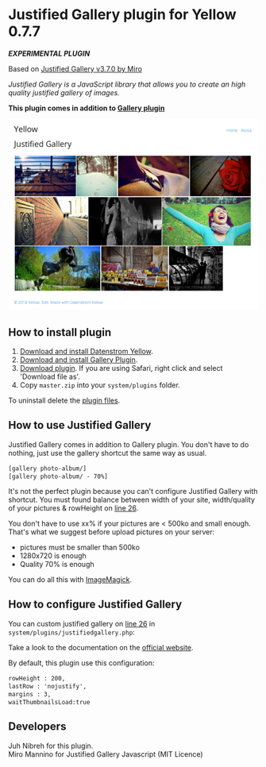 Justified Gallery plugin for Yellow 0.7.7
====================

___EXPERIMENTAL PLUGIN___ 

Based on [Justified Gallery v3.7.0 by Miro](https://github.com/miromannino/Justified-Gallery)

*Justified Gallery is a JavaScript library that allows you to create an high quality justified gallery of images.*

__This plugin comes in addition to [Gallery plugin](https://github.com/datenstrom/yellow-plugins/tree/master/gallery)__

<p align="center"><img src="example-screenshot.png?raw=true" alt="Screenshot"></p>

## How to install plugin

1. [Download and install Datenstrom Yellow](https://github.com/datenstrom/yellow/).
2. [Download and install Gallery Plugin](https://github.com/datenstrom/yellow-plugins/tree/master/gallery/).
3. [Download plugin](https://github.com/nibreh/yellow-plugin-justified-gallery/archive/master.zip). If you are using Safari, right click and select 'Download file as'.
4. Copy `master.zip` into your `system/plugins` folder.

To uninstall delete the [plugin files](update.ini).

## How to use Justified Gallery

Justified Gallery comes in addition to Gallery plugin. You don't have to do nothing, just use the gallery shortcut the same way as usual.

    [gallery photo-album/]
    [gallery photo-album/ - 70%]
    
It's not the perfect plugin because you can't configure Justified Gallery with shortcut. You must found balance between width of your site, width/quality of your pictures & rowHeight on [line 26](https://github.com/nibreh/yellow-plugin-justified-gallery/blob/master/justifiedgallery.php#L26).

You don't have to use xx% if your pictures are < 500ko and small enough. That's what we suggest before upload pictures on your server:

- pictures must be smaller than 500ko 
- 1280x720 is enough
- Quality 70% is enough

You can do all this with [ImageMagick](https://www.imagemagick.org).

## How to configure Justified Gallery

You can custom justified gallery on [line 26](https://github.com/nibreh/yellow-plugin-justified-gallery/blob/master/justifiedgallery.php#L26) in `system/plugins/justifiedgallery.php`:

Take a look to the documentation on the [official website](http://miromannino.github.io/Justified-Gallery/options-and-events/).

By default, this plugin use this configuration: 

    rowHeight : 200,
    lastRow : 'nojustify',
    margins : 3,
    waitThumbnailsLoad:true

## Developers

Juh Nibreh for this plugin.  
Miro Mannino for Justified Gallery Javascript (MIT Licence)
